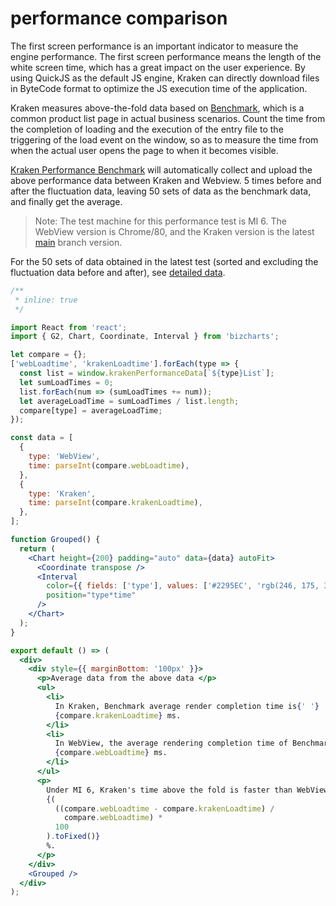 # performance comparison

The first screen performance is an important indicator to measure the engine performance. The first screen performance means the length of the white screen time, which has a great impact on the user experience. By using QuickJS as the default JS engine, Kraken can directly download files in ByteCode format to optimize the JS execution time of the application.

Kraken measures above-the-fold data based on [Benchmark](https://github.com/openkraken/kraken/tree/main/performance_tests/benchmark), which is a common product list page in actual business scenarios. Count the time from the completion of loading and the execution of the entry file to the triggering of the load event on the window, so as to measure the time from when the actual user opens the page to when it becomes visible.

[Kraken Performance Benchmark](https://github.com/openkraken/kraken/blob/main/scripts/run_benchmark.js) will automatically collect and upload the above performance data between Kraken and Webview. 5 times before and after the fluctuation data, leaving 50 sets of data as the benchmark data, and finally get the average.

> Note: The test machine for this performance test is MI 6. The WebView version is Chrome/80, and the Kraken version is the latest [main](https://github.com/openkraken/kraken) branch version.

For the 50 sets of data obtained in the latest test (sorted and excluding the fluctuation data before and after), see [detailed data](/en-US/guide/performance-list).

<div>

```jsx
/**
 * inline: true
 */

import React from 'react';
import { G2, Chart, Coordinate, Interval } from 'bizcharts';

let compare = {};
['webLoadtime', 'krakenLoadtime'].forEach(type => {
  const list = window.krakenPerformanceData[`${type}List`];
  let sumLoadTimes = 0;
  list.forEach(num => (sumLoadTimes += num));
  let averageLoadTime = sumLoadTimes / list.length;
  compare[type] = averageLoadTime;
});

const data = [
  {
    type: 'WebView',
    time: parseInt(compare.webLoadtime),
  },
  {
    type: 'Kraken',
    time: parseInt(compare.krakenLoadtime),
  },
];

function Grouped() {
  return (
    <Chart height={200} padding="auto" data={data} autoFit>
      <Coordinate transpose />
      <Interval
        color={{ fields: ['type'], values: ['#2295EC', 'rgb(246, 175, 31)'] }}
        position="type*time"
      />
    </Chart>
  );
}

export default () => (
  <div>
    <div style={{ marginBottom: '100px' }}>
      <p>Average data from the above data </p>
      <ul>
        <li>
          In Kraken, Benchmark average render completion time is{' '}
          {compare.krakenLoadtime} ms.
        </li>
        <li>
          In WebView, the average rendering completion time of Benchmark is{' '}
          {compare.webLoadtime} ms.
        </li>
      </ul>
      <p>
        Under MI 6, Kraken's time above the fold is faster than WebView{' '}
        {(
          ((compare.webLoadtime - compare.krakenLoadtime) /
            compare.webLoadtime) *
          100
        ).toFixed()}
        %.
      </p>
    </div>
    <Grouped />
  </div>
);
```

</div>
